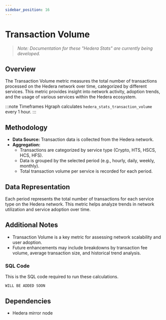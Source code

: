 ```yaml
---
sidebar_position: 16
---
```


# Transaction Volume

> *Note: Documentation for these "Hedera Stats" are currently being developed.*

## Overview
The Transaction Volume metric measures the total number of transactions processed on the Hedera network over time, categorized by different services. This metric provides insight into network activity, adoption trends, and the usage of various services within the Hedera ecosystem.

:::note Timeframes
Hgraph calculates `hedera_stats_transaction_volume` every 1 hour.
:::

## Methodology
- **Data Source:** Transaction data is collected from the Hedera network.
- **Aggregation:**
  - Transactions are categorized by service type (Crypto, HTS, HSCS, HCS, HFS).
  - Data is grouped by the selected period (e.g., hourly, daily, weekly, monthly).
  - Total transaction volume per service is recorded for each period.

## Data Representation
Each period represents the total number of transactions for each service type on the Hedera network. This metric helps analyze trends in network utilization and service adoption over time.

## Additional Notes
- Transaction Volume is a key metric for assessing network scalability and user adoption.
- Future enhancements may include breakdowns by transaction fee volume, average transaction size, and historical trend analysis.

### SQL Code

This is the SQL code required to run these calculations.

```
WILL BE ADDED SOON
```

## Dependencies
* Hedera mirror node